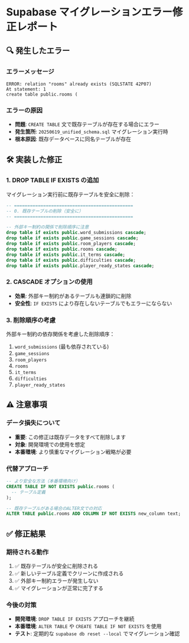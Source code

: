 # Supabase マイグレーションエラー修正レポート

## 🔍 発生したエラー

### エラーメッセージ
```
ERROR: relation "rooms" already exists (SQLSTATE 42P07)
At statement: 1
create table public.rooms (
```

### エラーの原因
- **問題**: `CREATE TABLE` 文で既存テーブルが存在する場合にエラー
- **発生箇所**: `20250619_unified_schema.sql` マイグレーション実行時
- **根本原因**: 既存データベースに同名テーブルが存在

## 🛠️ 実装した修正

### 1. DROP TABLE IF EXISTS の追加
マイグレーション実行前に既存テーブルを安全に削除：

```sql
-- =============================================
-- 0. 既存テーブルの削除（安全に）
-- =============================================

-- 外部キー制約の関係で削除順序に注意
drop table if exists public.word_submissions cascade;
drop table if exists public.game_sessions cascade;
drop table if exists public.room_players cascade;
drop table if exists public.rooms cascade;
drop table if exists public.it_terms cascade;
drop table if exists public.difficulties cascade;
drop table if exists public.player_ready_states cascade;
```

### 2. CASCADE オプションの使用
- **効果**: 外部キー制約があるテーブルも連鎖的に削除
- **安全性**: `IF EXISTS` により存在しないテーブルでもエラーにならない

### 3. 削除順序の考慮
外部キー制約の依存関係を考慮した削除順序：
1. `word_submissions` (最も依存されている)
2. `game_sessions` 
3. `room_players`
4. `rooms`
5. `it_terms`
6. `difficulties`
7. `player_ready_states`

## ⚠️ 注意事項

### データ損失について
- **重要**: この修正は既存データをすべて削除します
- **対象**: 開発環境での使用を想定
- **本番環境**: より慎重なマイグレーション戦略が必要

### 代替アプローチ
```sql
-- より安全な方法（本番環境向け）
CREATE TABLE IF NOT EXISTS public.rooms (
  -- テーブル定義
);

-- 既存テーブルがある場合のALTER文での対応
ALTER TABLE public.rooms ADD COLUMN IF NOT EXISTS new_column text;
```

## ✅ 修正結果

### 期待される動作
1. ✅ 既存テーブルが安全に削除される
2. ✅ 新しいテーブル定義でクリーンに作成される
3. ✅ 外部キー制約エラーが発生しない
4. ✅ マイグレーションが正常に完了する

### 今後の対策
- **開発環境**: `DROP TABLE IF EXISTS` アプローチを継続
- **本番環境**: `ALTER TABLE` や `CREATE TABLE IF NOT EXISTS` を使用
- **テスト**: 定期的な `supabase db reset --local` でマイグレーション確認
